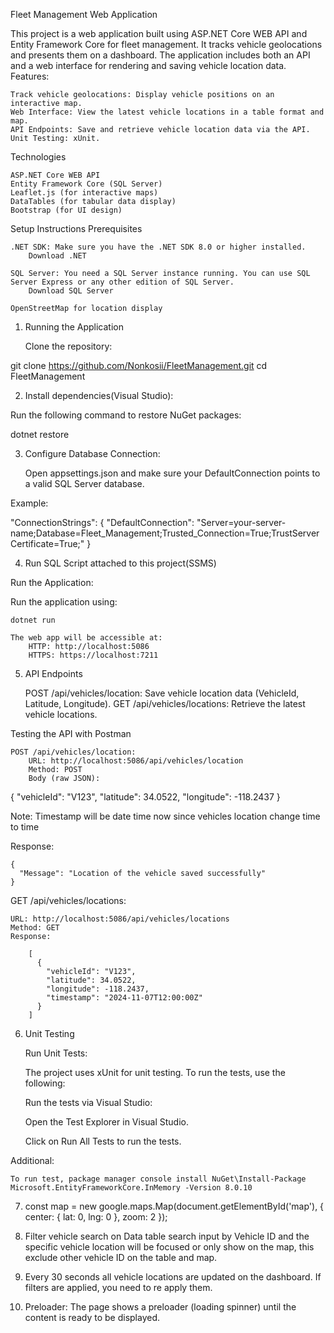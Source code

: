 Fleet Management Web Application

This project is a web application built using ASP.NET Core WEB API and Entity Framework Core for fleet management. It tracks vehicle geolocations and presents them on a dashboard. 
The application includes both an API and a web interface for rendering and saving vehicle location data.
Features:

    Track vehicle geolocations: Display vehicle positions on an interactive map.
    Web Interface: View the latest vehicle locations in a table format and map.
    API Endpoints: Save and retrieve vehicle location data via the API.
    Unit Testing: xUnit.

Technologies

    ASP.NET Core WEB API
    Entity Framework Core (SQL Server)
    Leaflet.js (for interactive maps)
    DataTables (for tabular data display)
    Bootstrap (for UI design)

Setup Instructions
Prerequisites

    .NET SDK: Make sure you have the .NET SDK 8.0 or higher installed.
        Download .NET

    SQL Server: You need a SQL Server instance running. You can use SQL Server Express or any other edition of SQL Server.
        Download SQL Server

    OpenStreetMap for location display

1. Running the Application

    Clone the repository:

git clone https://github.com/Nonkosii/FleetManagement.git
cd FleetManagement

2. Install dependencies(Visual Studio):

Run the following command to restore NuGet packages:

dotnet restore

3. Configure Database Connection:

    Open appsettings.json and make sure your DefaultConnection points to a valid SQL Server database.


Example:

"ConnectionStrings": {
    "DefaultConnection": "Server=your-server-name;Database=Fleet_Management;Trusted_Connection=True;TrustServerCertificate=True;"
}

4. Run SQL Script attached to this project(SSMS)

Run the Application:

Run the application using:

    dotnet run

    The web app will be accessible at:
        HTTP: http://localhost:5086
        HTTPS: https://localhost:7211

5. API Endpoints

    POST /api/vehicles/location: Save vehicle location data (VehicleId, Latitude, Longitude).
    GET /api/vehicles/locations: Retrieve the latest vehicle locations.

Testing the API with Postman

    POST /api/vehicles/location:
        URL: http://localhost:5086/api/vehicles/location
        Method: POST
        Body (raw JSON):

{
  "vehicleId": "V123",
  "latitude": 34.0522,
  "longitude": -118.2437
}

Note: Timestamp will be date time now since vehicles location change time to time

Response:

    {
      "Message": "Location of the vehicle saved successfully"
    }

GET /api/vehicles/locations:

    URL: http://localhost:5086/api/vehicles/locations
    Method: GET
    Response:

        [
          {
            "vehicleId": "V123",
            "latitude": 34.0522,
            "longitude": -118.2437,
            "timestamp": "2024-11-07T12:00:00Z"
          }
        ]

6. Unit Testing

    Run Unit Tests:

    The project uses xUnit for unit testing. To run the tests, use the following:

    Run the tests via Visual Studio:

    Open the Test Explorer in Visual Studio.

    Click on Run All Tests to run the tests.

Additional:
    
    To run test, package manager console install NuGet\Install-Package Microsoft.EntityFrameworkCore.InMemory -Version 8.0.10

7. const map = new google.maps.Map(document.getElementById('map'), {
    center: { lat: 0, lng: 0 },
    zoom: 2
});

9. Filter vehicle search on Data table search input by Vehicle ID and the specific vehicle location will be focused or only show on the map, this exclude other vehicle ID
   on the table and map.

10. Every 30 seconds all vehicle locations are updated on the dashboard. If filters are applied, you need to re apply them.

8. Preloader: The page shows a preloader (loading spinner) until the content is ready to be displayed.